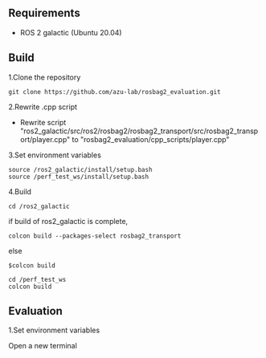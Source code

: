 

## Requirements
- ROS 2 galactic (Ubuntu 20.04)

## Build
1.Clone the repository
```
git clone https://github.com/azu-lab/rosbag2_evaluation.git
```

2.Rewrite .cpp script
- Rewrite script "ros2_galactic/src/ros2/rosbag2/rosbag2_transport/src/rosbag2_transport/player.cpp" to "rosbag2_evaluation/cpp_scripts/player.cpp"


3.Set environment variables
```
source /ros2_galactic/install/setup.bash
source /perf_test_ws/install/setup.bash
```
4.Build
```
cd /ros2_galactic
```
if build of ros2_galactic is complete, 
```
colcon build --packages-select rosbag2_transport
```
else
```
$colcon build
```
```
cd /perf_test_ws
colcon build
```
## Evaluation
1.Set environment variables

Open a new terminal
```
```
